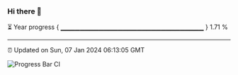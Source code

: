 ### Hi there 👋

⏳ Year progress { ▁▁▁▁▁▁▁▁▁▁▁▁▁▁▁▁▁▁▁▁▁▁▁▁▁▁▁▁▁▁ } 1.71 %

---

⏰ Updated on Sun, 07 Jan 2024 06:13:05 GMT

![Progress Bar CI](https://github.com/liununu/liununu/workflows/Progress%20Bar%20CI/badge.svg)
